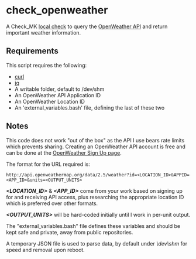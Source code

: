 # check_openweather

A Check_MK [local check](http://mathias-kettner.com/checkmk_localchecks.html) to query the [OpenWeather API](https://openweathermap.org/api) and return important weather information.

## Requirements

This script requires the following:

- [curl](https://curl.haxx.se/)
- [jq](https://stedolan.github.io/jq/)
- A writable folder, default to /dev/shm
- An OpenWeather API Application ID
- An OpenWeather Location ID
- An 'external_variables.bash' file, defining the last of these two

## Notes

This code does not work "out of the box" as the API I use bears rate limits which prevents sharing.  Creating an OpenWeather API account is free and can be done at the [OpenWeather Sign Up page](https://openweathermap.org/home/sign_up).

The format for the URL required is:

    http://api.openweathermap.org/data/2.5/weather?id=<LOCATION_ID>&APPID=<APP_ID>&units=<OUTPUT_UNITS>

***<LOCATION_ID>*** & ***<APP_ID>*** come from your work based on signing up for and receiving API access, plus researching the appropriate location ID which is preferred over other formats.

***<OUTPUT_UNITS>*** will be hard-coded initially until I work in per-unit output.

The "external_variables.bash" file defines these variables and should be kept safe and private, away from public repositories.

A temporary JSON file is used to parse data, by default under *\dev\shm* for speed and removal upon reboot.
